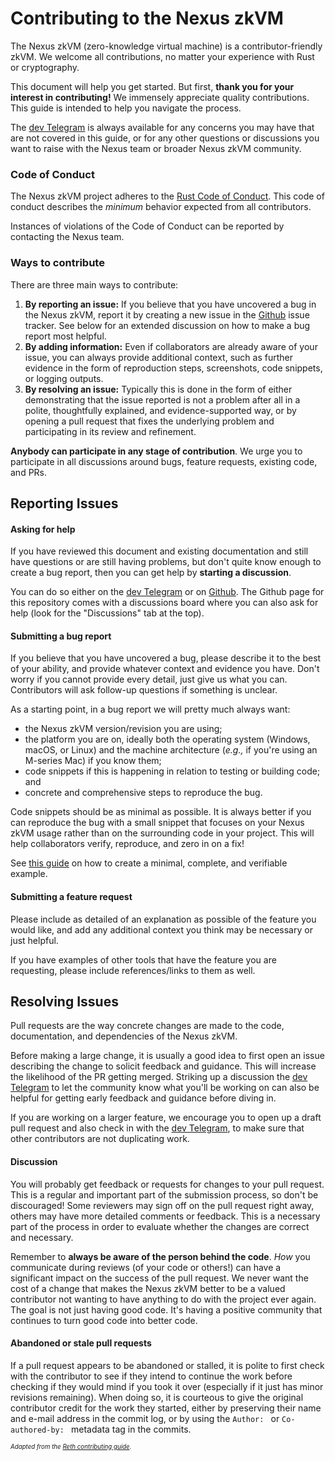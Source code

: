 # Contributing to the Nexus zkVM

The Nexus zkVM (zero-knowledge virtual machine) is a contributor-friendly zkVM. We welcome all contributions, no matter your experience with Rust or cryptography.

This document will help you get started. But first, **thank you for your interest in contributing!** We immensely appreciate quality contributions. This guide is intended to help you navigate the process.

The [dev Telegram][dev-tg] is always available for any concerns you may have that are not covered in this guide, or for any other questions or discussions you want to raise with the Nexus team or broader Nexus zkVM community.

### Code of Conduct

The Nexus zkVM project adheres to the [Rust Code of Conduct][rust-coc]. This code of conduct describes the _minimum_ behavior
expected from all contributors.

Instances of violations of the Code of Conduct can be reported by contacting the Nexus team.

### Ways to contribute

There are three main ways to contribute:

1. **By reporting an issue:** If you believe that you have uncovered a bug in the Nexus zkVM, report it by creating a new issue in the [Github][gh] issue tracker. See below for an extended discussion on how to make a bug report most helpful.
2. **By adding information:** Even if collaborators are already aware of your issue, you can always provide additional context, such as further evidence in the form of reproduction steps, screenshots, code snippets, or logging outputs.
3. **By resolving an issue:** Typically this is done in the form of either demonstrating that the issue reported is not a problem after all in a polite, thoughtfully explained, and evidence-supported way, or by opening a pull request that fixes the underlying problem and participating in its review and refinement.

**Anybody can participate in any stage of contribution**. We urge you to participate in all discussions around bugs, feature requests, existing code, and PRs.

## Reporting Issues 

#### Asking for help

If you have reviewed this document and existing documentation and still have questions or are still having problems, but don't quite know enough to create a bug report, then 
you can get help by **starting a discussion**. 

You can do so either on the [dev Telegram][dev-tg] or on [Github][gh]. The Github page for this repository comes with a discussions board where you can also ask for help (look for the "Discussions" tab at the top).

#### Submitting a bug report

If you believe that you have uncovered a bug, please describe it to the best of your ability, and provide whatever context and evidence you have. Don't worry if you cannot provide every detail, just give us what you can. Contributors will ask follow-up questions if something is unclear.

As a starting point, in a bug report we will pretty much always want:

- the Nexus zkVM version/revision you are using;
- the platform you are on, ideally both the operating system (Windows, macOS, or Linux) and the machine architecture (_e.g.,_ if you're using an M-series Mac) if you know them;
- code snippets if this is happening in relation to testing or building code; and
- concrete and comprehensive steps to reproduce the bug.

Code snippets should be as minimal as possible. It is always better if you can reproduce the bug with a small snippet that focuses on your Nexus zkVM usage rather than on the surrounding code in your project. This will help collaborators verify, reproduce, and zero in on a fix!

See [this guide][mcve] on how to create a minimal, complete, and verifiable example.

#### Submitting a feature request

Please include as detailed of an explanation as possible of the feature you would like, and add any additional context you think may be necessary or just helpful.

If you have examples of other tools that have the feature you are requesting, please include references/links to them as well.

## Resolving Issues

Pull requests are the way concrete changes are made to the code, documentation, and dependencies of the Nexus zkVM.

Before making a large change, it is usually a good idea to first open an issue describing the change to solicit feedback and guidance. 
This will increase the likelihood of the PR getting merged. Striking up a discussion the [dev Telegram][dev-tg] to let the community know
what you'll be working on can also be helpful for getting early feedback and guidance before diving in.

If you are working on a larger feature, we encourage you to open up a draft pull request and also check in with the [dev Telegram][dev-tg], to make sure that other
contributors are not duplicating work.

#### Discussion

You will probably get feedback or requests for changes to your pull request. 
This is a regular and important part of the submission process, so don't be discouraged! Some reviewers may sign off on the pull
request right away, others may have more detailed comments or feedback. This is a necessary part of the process in order
to evaluate whether the changes are correct and necessary.

Remember to **always be aware of the person behind the code**. _How_ you communicate during reviews (of your code or others!) can have a significant impact on the success
of the pull request. We never want the cost of a change that makes the Nexus zkVM better to be a valued contributor not
wanting to have anything to do with the project ever again. The goal is not just having good code. It's having a positive community that continues to turn good code into better code.

#### Abandoned or stale pull requests

If a pull request appears to be abandoned or stalled, it is polite to first check with the contributor to see if they
intend to continue the work before checking if they would mind if you took it over (especially if it just has minor revisions
remaining). When doing so, it is courteous to give the original contributor credit for the work they started, either by
preserving their name and e-mail address in the commit log, or by using the `Author: ` or `Co-authored-by: ` metadata
tag in the commits.

<sub><sup>_Adapted from the [Reth contributing guide][reth-contributing]_.</sub></sup>

[rust-coc]: https://github.com/rust-lang/rust/blob/master/CODE_OF_CONDUCT.md

[gh]: https://github.com/nexus-xyz/nexus-zkvm

[dev-tg]: https://t.me/nexus_zkvm

[mcve]: https://stackoverflow.com/help/mcve

[reth-contributing]: https://github.com/paradigmxyz/reth/blob/main/CONTRIBUTING.md
